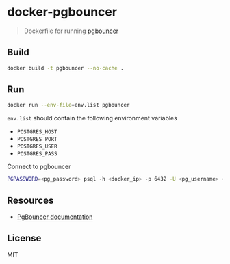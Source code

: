 # docker-pgbouncer

> Dockerfile for running [pgbouncer](https://github.com/pgbouncer/pgbouncer)

## Build

```bash
docker build -t pgbouncer --no-cache .
```

## Run

```bash
docker run --env-file=env.list pgbouncer
```

`env.list` should contain the following environment variables

- `POSTGRES_HOST`
- `POSTGRES_PORT`
- `POSTGRES_USER`
- `POSTGRES_PASS`

Connect to pgbouncer

```bash
PGPASSWORD=<pg_password> psql -h <docker_ip> -p 6432 -U <pg_username> <pg_dbname>
```

## Resources

- [PgBouncer documentation](https://github.com/pgbouncer/pgbouncer)

## License

MIT
